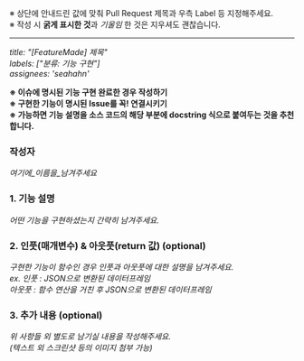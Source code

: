 ※ 상단에 안내드린 값에 맞춰 Pull Request 제목과 우측 Label 등 지정해주세요.  
※ 작성 시 **굵게 표시한 것**과 _기울임_ 한 것은 지우셔도 괜찮습니다.

---
_title: "[FeatureMade] 제목"  
labels: ["분류: 기능 구현"]  
assignees: 'seahahn'_

**※ 이슈에 명시된 기능 구현 완료한 경우 작성하기**  
**※ 구현한 기능이 명시된 Issue를 꼭! 연결시키기**  
**※ 가능하면 기능 설명을 소스 코드의 해당 부분에 docstring 식으로 붙여두는 것을 추천합니다.**  

### 작성자
_여기에_이름을_남겨주세요_

### 1. 기능 설명
_어떤 기능을 구현하셨는지 간략히 남겨주세요._

### 2. 인풋(매개변수) & 아웃풋(return 값) (optional)
_구현한 기능이 함수인 경우 인풋과 아웃풋에 대한 설명을 남겨주세요.  
ex. 인풋 : JSON으로 변환된 데이터프레임  
아웃풋 : 함수 연산을 거친 후 JSON으로 변환된 데이터프레임_

### 3. 추가 내용 (optional)
_위 사항들 외 별도로 남기실 내용을 작성해주세요.  
(텍스트 외 스크린샷 등의 이미지 첨부 가능)_
